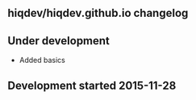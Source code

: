 hiqdev/hiqdev.github.io changelog
---------------------------------

## Under development

- Added basics

## Development started 2015-11-28


